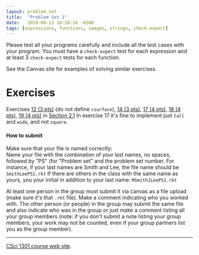 ```yaml
---
layout: problem_set
title:  "Problem Set 1"
date:   2019-08-13 10:28:34 -0500
tags: [expressions, functions, images, strings, check-expect]
---
```


Please test all your programs carefully and include all the test cases
with your program. You must have a `check-expect` test for each
expression and at least 3 `check-expect` tests for each function.

See the Canvas site for examples of solving similar exercises.

# Exercises

Exercises [12 (3
pts)](https://htdp.org/2019-02-24/part_one.html#%28counter._%28exercise._fun1%29%29)
(do not define `csurface`), [14 (3
pts)](https://htdp.org/2019-02-24/part_one.html#%28counter._%28exercise._fun3%29%29),
[17 (4
pts)](https://htdp.org/2019-02-24/part_one.html#%28counter._%28exercise._fun10%29%29),
[18 (4
pts)](https://htdp.org/2019-02-24/part_one.html#%28counter._%28exercise._fun10a%29%29),
[19 (4
pts)](https://htdp.org/2019-02-24/part_one.html#%28counter._%28exercise._fun10b%29%29)
in [Section
2.1](https://htdp.org/2019-02-24/part_one.html#%28part._sec~3afuncs%29)
In exercise 17 it\'s fine to implement just `tall` and `wide`, and not
`square`.

#### How to submit

Make sure that your file is named correctly:\
Name your file with the combination of your last names, no spaces,
followed by \"PS\" (for \"Problem set\" and the problem set number. For
instance, if your last names are Smith and Lee, the file name should be
`SmithLeePS1.rkt` If there are others in the class with the same name as
yours, you your initial in addition to your last name:
`MSmithJLeePS1.rkt`

At least one person in the group must submit it via canvas as a file
upload (make sure it\'s that `.rkt` file). Make a comment indicating who
you worked with. The other person (or people) in the group may submit
the same file and also indicate who was in the group or just make a
comment listing all your group members (note: if you don\'t submit a
note listing your group members, your work may not be counted, even if
your group partners list you as the group member).

------------------------------------------------------------------------

[CSci 1301 course web site](../index.html).

